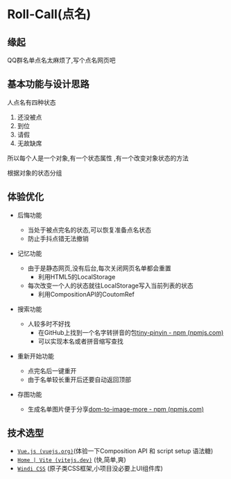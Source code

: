 # Roll-Call(点名)

## 缘起

QQ群名单点名太麻烦了,写个点名网页吧

## 基本功能与设计思路

人点名有四种状态

1. 还没被点
2. 到位
3. 请假
4. 无故缺席

所以每个人是一个对象,有一个状态属性 ,有一个改变对象状态的方法

根据对象的状态分组

## 体验优化

+ 后悔功能
  + 当处于被点完名的状态,可以恢复准备点名状态
  + 防止手抖点错无法撤销

+ 记忆功能
  + 由于是静态网页,没有后台,每次关闭网页名单都会重置
    + 利用HTML5的LocalStorage
  + 每次改变一个人的状态就往LocalStorage写入当前列表的状态
    + 利用CompositionAPI的CoutomRef
+ 搜索功能
  + 人较多时不好找
    + 在GitHub上找到一个名字转拼音的包[tiny-pinyin - npm (npmjs.com)](https://www.npmjs.com/package/tiny-pinyin)
    + 可以实现本名或者拼音缩写查找
+ 重新开始功能
  + 点完名后一键重开
  + 由于名单较长重开后还要自动返回顶部
+ 存图功能
  + 生成名单图片便于分享[dom-to-image-more - npm (npmjs.com)](https://www.npmjs.com/package/dom-to-image-more)

## 技术选型

+ [`Vue.js (vuejs.org)`](https://v3.cn.vuejs.org/)(体验一下Composition API 和 script setup 语法糖)
+ [`Home | Vite (vitejs.dev)`](https://vitejs.dev/) (快,简单,爽)
+ [`Windi CSS`](https://windicss.cn/) (原子类CSS框架,小项目没必要上UI组件库)